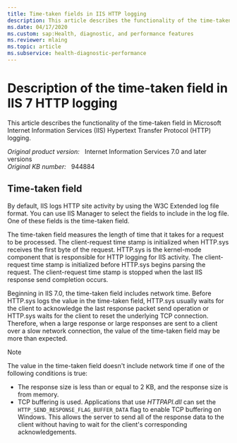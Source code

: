 ```yaml
---
title: Time-taken fields in IIS HTTP logging
description: This article describes the functionality of the time-taken field in Internet Information Services (IIS) 6.0 and IIS 7.0 HTTP logging, and also describes the values that are stored in the time-taken field.
ms.date: 04/17/2020
ms.custom: sap:Health, diagnostic, and performance features
ms.reviewer: mlaing
ms.topic: article
ms.subservice: health-diagnostic-performance
---
```

# Description of the time-taken field in IIS 7 HTTP logging

This article describes the functionality of the time-taken field in Microsoft Internet Information Services (IIS) Hypertext Transfer Protocol (HTTP) logging.

_Original product version:_ &nbsp; Internet Information Services 7.0 and later versions  
_Original KB number:_ &nbsp; 944884

## Time-taken field

By default, IIS logs HTTP site activity by using the W3C Extended log file format. You can use IIS Manager to select the fields to include in the log file. One of these fields is the time-taken field.

The time-taken field measures the length of time that it takes for a request to be processed. The client-request time stamp is initialized when HTTP.sys receives the first byte of the request. HTTP.sys is the kernel-mode component that is responsible for HTTP logging for IIS activity. The client-request time stamp is initialized before HTTP.sys begins parsing the request. The client-request time stamp is stopped when the last IIS response send completion occurs.

Beginning in IIS 7.0, the time-taken field includes network time. Before HTTP.sys logs the value in the time-taken field, HTTP.sys usually waits for the client to acknowledge the last response packet send operation or HTTP.sys waits for the client to reset the underlying TCP connection. Therefore, when a large response or large responses are sent to a client over a slow network connection, the value of the time-taken field may be more than expected.

> [!NOTE]
> The value in the time-taken field doesn't include network time if one of the following conditions is true:
>
> - The response size is less than or equal to 2 KB, and the response size is from memory.
> - TCP buffering is used. Applications that use *HTTPAPI.dll* can set the `HTTP_SEND_RESPONSE_FLAG_BUFFER_DATA` flag to enable TCP buffering on Windows. This allows the server to send all of the response data to the client without having to wait for the client's corresponding acknowledgements.

